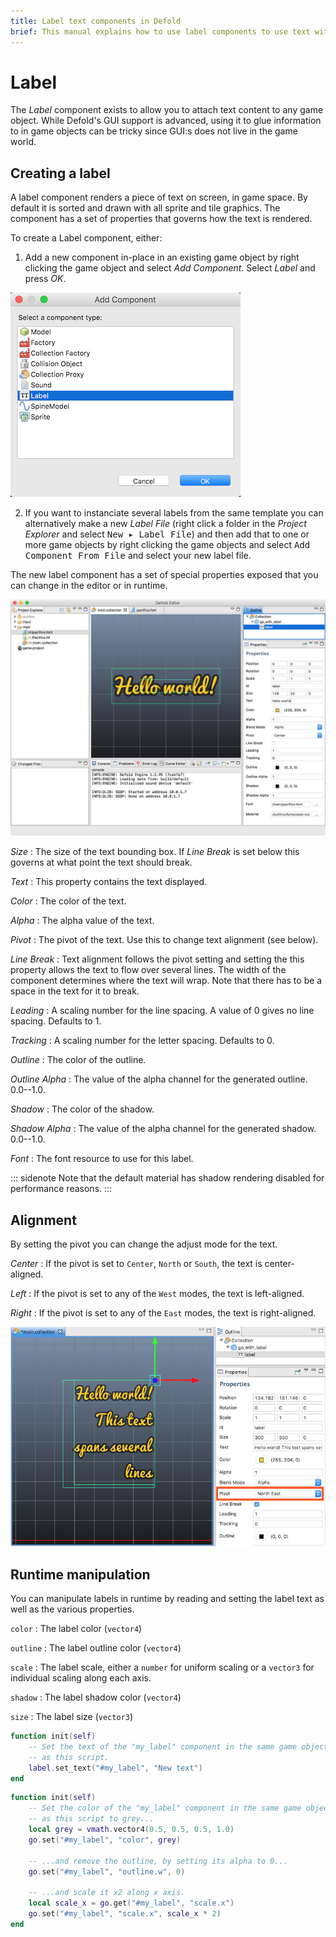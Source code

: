 ```yaml
---
title: Label text components in Defold
brief: This manual explains how to use label components to use text with game objects in the game world.
---
```


# Label

The *Label* component exists to allow you to attach text content to any game object. While Defold's GUI support is advanced, using it to glue information to in game objects can be tricky since GUI:s does not live in the game world.

## Creating a label

A label component renders a piece of text on screen, in game space. By default it is sorted and drawn with all sprite and tile graphics. The component has a set of properties that governs how the text is rendered.

To create a Label component, either:

1. Add a new component in-place in an existing game object by right clicking the game object and select *Add Component*. Select *Label* and press *OK*.

  ![Add label](images/label/add_label.png)

2. If you want to instanciate several labels from the same template you can alternatively make a new *Label File* (right click a folder in the *Project Explorer* and select <kbd>New ▸ Label File</kbd>) and then add that to one or more game objects by right clicking the game objects and select <kbd>Add Component From File</kbd> and select your new label file.

The new label component has a set of special properties exposed that you can change in the editor or in runtime.

![New Label component](images/label/label_component.png)

*Size*
: The size of the text bounding box. If *Line Break* is set below this governs at what point the text should break.

*Text*
: This property contains the text displayed.

*Color*
: The color of the text.

*Alpha*
: The alpha value of the text.

*Pivot*
: The pivot of the text. Use this to change text alignment (see below).

*Line Break*
: Text alignment follows the pivot setting and setting the this property allows the text to flow over several lines. The width of the component determines where the text will wrap. Note that there has to be a space in the text for it to break.

*Leading*
: A scaling number for the line spacing. A value of 0 gives no line spacing. Defaults to 1.

*Tracking*
: A scaling number for the letter spacing. Defaults to 0.

*Outline*
: The color of the outline.

*Outline Alpha*
: The value of the alpha channel for the generated outline. 0.0--1.0.

*Shadow*
: The color of the shadow.

*Shadow Alpha*
: The value of the alpha channel for the generated shadow. 0.0--1.0.

*Font*
: The font resource to use for this label.

::: sidenote
Note that the default material has shadow rendering disabled for performance reasons.
:::

## Alignment

By setting the pivot you can change the adjust mode for the text.

*Center*
: If the pivot is set to `Center`, `North` or `South`, the text is center-aligned.

*Left*
: If the pivot is set to any of the `West` modes, the text is left-aligned.

*Right*
: If the pivot is set to any of the `East` modes, the text is right-aligned.

![Text alignment](images/label/align.png)

## Runtime manipulation

You can manipulate labels in runtime by reading and setting the label text as well as the various properties.

`color`
: The label color (`vector4`)

`outline`
: The label outline color (`vector4`)

`scale`
: The label scale, either a `number` for uniform scaling or a `vector3` for individual scaling along each axis.

`shadow`
: The label shadow color (`vector4`)

`size`
: The label size (`vector3`)

```lua
function init(self)
    -- Set the text of the "my_label" component in the same game object
    -- as this script.
    label.set_text("#my_label", "New text")
end
```

```lua
function init(self)
    -- Set the color of the "my_label" component in the same game object
    -- as this script to grey...
    local grey = vmath.vector4(0.5, 0.5, 0.5, 1.0)
    go.set("#my_label", "color", grey)

    -- ...and remove the outline, by setting its alpha to 0...
    go.set("#my_label", "outline.w", 0)

    -- ...and scale it x2 along x axis.
    local scale_x = go.get("#my_label", "scale.x")
    go.set("#my_label", "scale.x", scale_x * 2)
end
```

